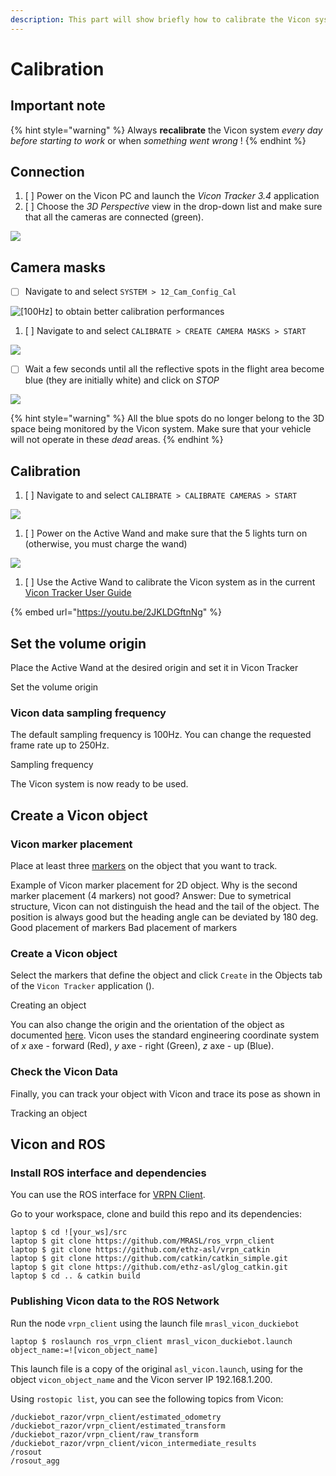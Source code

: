 ```yaml
---
description: This part will show briefly how to calibrate the Vicon system at the MRASL.
---
```


# Calibration

## Important note

{% hint style="warning" %}
Always **recalibrate** the Vicon system _every day_ _before starting to work_ or when _something went wrong_ !
{% endhint %}

## Connection

1. [ ] Power on the Vicon PC and launch the _Vicon Tracker 3.4_ application
2. [ ] Choose the _3D Perspective_ view in the drop-down list and make sure that all the cameras are connected \(green\).

![](../../.gitbook/assets/vicon_connect.png)

## Camera masks

* [ ] Navigate to and select `SYSTEM > 12_Cam_Config_Cal` 

![\[100Hz\] to obtain better calibration performances](../../.gitbook/assets/vicon_mask0.png)

1. [ ] Navigate to and select `CALIBRATE > CREATE CAMERA MASKS > START`

![](../../.gitbook/assets/vicon_mask1_4_3.png)

* [ ] Wait a few seconds until all the reflective spots in the flight area become blue \(they are initially white\) and click on _STOP_ 

![](../../.gitbook/assets/vicon_mask2.png)

{% hint style="warning" %}
All the blue spots do no longer belong to the 3D space being monitored by the Vicon system.  Make sure that your vehicle will not operate in these _dead_ areas.
{% endhint %}

## **Calibration**

1. [ ] Navigate to and select `CALIBRATE > CALIBRATE CAMERAS > START`

![](../../.gitbook/assets/vicon_calib0.png)

1. [ ] Power on the Active Wand and make sure that the 5 lights turn on \(otherwise, you must charge the wand\)

![](../../.gitbook/assets/vicon_active_wand.jpg)

1. [ ] Use the Active Wand to calibrate the Vicon system as in the current [Vicon Tracker User Guide](https://docs.Vicon.com/display/Tracker34/Tracker+documentation)

{% embed url="https://youtu.be/2JKLDGftnNg" %}





## Set the volume origin

Place the Active Wand at the desired origin and set it in Vicon Tracker

Set the volume origin

### Vicon data sampling frequency

The default sampling frequency is 100Hz. You can change the requested frame rate up to 250Hz.

Sampling frequency

The Vicon system is now ready to be used.

## Create a Vicon object

### Vicon marker placement

Place at least three [markers](https://www.vicon.com/products/vicon-devices/markers-and-suits) on the object that you want to track.

Example of Vicon marker placement for 2D object. Why is the second marker placement \(4 markers\) not good? Answer: Due to symetrical structure, Vicon can not distinguish the head and the tail of the object. The position is always good but the heading angle can be deviated by 180 deg. Good placement of markers Bad placement of markers

### Create a Vicon object

Select the markers that define the object and click `Create` in the Objects tab of the `Vicon Tracker` application \(\).

Creating an object

You can also change the origin and the orientation of the object as documented [here](https://docs.vicon.com/display/Tracker33/About+the+Objects+tab). Vicon uses the standard engineering coordinate system of $x$ axe - forward \(Red\), $y$ axe - right \(Green\), $z$ axe - up \(Blue\).

### Check the Vicon Data

Finally, you can track your object with Vicon and trace its pose as shown in

Tracking an object

## Vicon and ROS <a id="ros-setup status=ready"></a>

### Install ROS interface and dependencies

You can use the ROS interface for [VRPN Client](http://www.cs.unc.edu/Research/vrpn/).

Go to your workspace, clone and build this repo and its dependencies:

```text
laptop $ cd ![your_ws]/src
laptop $ git clone https://github.com/MRASL/ros_vrpn_client
laptop $ git clone https://github.com/ethz-asl/vrpn_catkin
laptop $ git clone https://github.com/catkin/catkin_simple.git
laptop $ git clone https://github.com/ethz-asl/glog_catkin.git
laptop $ cd .. & catkin build
```

### Publishing Vicon data to the ROS Network

Run the node `vrpn_client` using the launch file `mrasl_vicon_duckiebot`

```text
laptop $ roslaunch ros_vrpn_client mrasl_vicon_duckiebot.launch object_name:=![vicon_object_name]
```

This launch file is a copy of the original `asl_vicon.launch`, using for the object `vicon_object_name` and the Vicon server IP 192.168.1.200.

Using `rostopic list`, you can see the following topics from Vicon:

```text
/duckiebot_razor/vrpn_client/estimated_odometry                                                      /duckiebot_razor/vrpn_client/estimated_transform                                                     
/duckiebot_razor/vrpn_client/raw_transform                                                           
/duckiebot_razor/vrpn_client/vicon_intermediate_results                                              
/rosout                                                                                               
/rosout_agg
```

